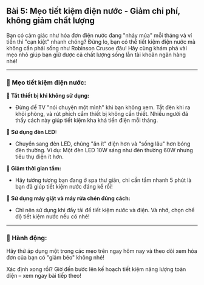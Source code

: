 ## Bài 5: Mẹo tiết kiệm điện nước - Giảm chi phí, không giảm chất lượng

Bạn có cảm giác như hóa đơn điện nước đang "nhảy múa" mỗi tháng và ví tiền thì "cạn kiệt" nhanh chóng? Đừng lo, bạn có thể tiết kiệm điện nước mà không cần phải sống như Robinson Crusoe đâu! Hãy cùng khám phá vài mẹo nhỏ giúp bạn giữ được cả chất lượng sống lẫn tài khoản ngân hàng nhé!

---

### 📌 Mẹo tiết kiệm điện nước:

**🔹 Tắt thiết bị khi không sử dụng:**
- Đừng để TV "nói chuyện một mình" khi bạn không xem. Tắt đèn khi ra khỏi phòng, và rút phích cắm thiết bị không cần thiết. Nhiều người đã thấy cách này giúp tiết kiệm kha khá tiền điện mỗi tháng.

**🔹 Sử dụng đèn LED:**
- Chuyển sang đèn LED, chúng "ăn ít" điện hơn và "sống lâu" hơn bóng đèn thường. Ví dụ: Một đèn LED 10W sáng như đèn thường 60W nhưng tiêu thụ điện ít hơn.

**🔹 Giảm thời gian tắm:**
- Hãy tưởng tượng bạn đang ở spa thư giãn, chỉ cần tắm nhanh 5 phút là bạn đã giúp tiết kiệm nước đáng kể rồi!

**🔹 Sử dụng máy giặt và máy rửa chén đúng cách:**
- Chỉ nên sử dụng khi đầy tải để tiết kiệm nước và điện. Và nhớ, chọn chế độ tiết kiệm nước nếu có nhé!

---

### 🚀 Hành động:

Hãy thử áp dụng một trong các mẹo trên ngay hôm nay và theo dõi xem hóa đơn của bạn có "giảm béo" không nhé!

Xác định xong rồi? Giờ đến bước lên kế hoạch tiết kiệm năng lượng toàn diện – xem ngay bài tiếp theo!
